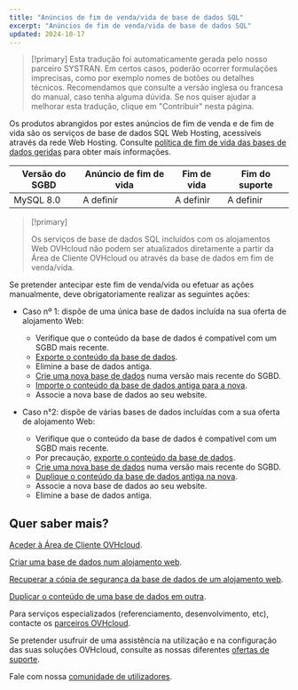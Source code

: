 ```yaml
---
title: "Anúncios de fim de venda/vida de base de dados SQL"
excerpt: "Anúncios de fim de venda/vida de base de dados SQL"
updated: 2024-10-17
---
```


> [!primary]
> Esta tradução foi automaticamente gerada pelo nosso parceiro SYSTRAN. Em certos casos, poderão ocorrer formulações imprecisas, como por exemplo nomes de botões ou detalhes técnicos. Recomendamos que consulte a versão inglesa ou francesa do manual, caso tenha alguma dúvida. Se nos quiser ajudar a melhorar esta tradução, clique em "Contribuir" nesta página.
>

Os produtos abrangidos por estes anúncios de fim de venda e de fim de vida são os serviços de base de dados SQL Web Hosting, acessíveis através da rede Web Hosting. Consulte [política de fim de vida das bases de dados geridas](/pages/web_cloud/web_cloud_databases/eol-policy) para obter mais informações.

|Versão do SGBD|Anúncio de fim de vida|Fim de vida|Fim do suporte|
|---|---|---|---|
|MySQL 8.0|A definir|A definir|A definir|

> [!primary]
>
> Os serviços de base de dados SQL incluídos com os alojamentos Web OVHcloud não podem ser atualizados diretamente a partir da Área de Cliente OVHcloud ou através da base de dados em fim de venda/vida.
>

Se pretender antecipar este fim de venda/vida ou efetuar as ações manualmente, deve obrigatoriamente realizar as seguintes ações:

- Caso nº 1: dispõe de uma única base de dados incluída na sua oferta de alojamento Web:
    - Verifique que o conteúdo da base de dados é compatível com um SGBD mais recente.
    - [Exporte o conteúdo da base de dados](/pages/web_cloud/web_hosting/sql_database_export).
    - Elimine a base de dados antiga.
    - [Crie uma nova base de dados](/pages/web_cloud/web_hosting/sql_create_database) numa versão mais recente do SGBD.
    - [Importe o conteúdo da base de dados antiga para a nova](/pages/web_cloud/web_hosting/sql_importing_mysql_database).
    - Associe a nova base de dados ao seu website.

- Caso n°2: dispõe de várias bases de dados incluídas com a sua oferta de alojamento Web:
    - Verifique que o conteúdo da base de dados é compatível com um SGBD mais recente.
    - Por precaução, [exporte o conteúdo da base de dados](/pages/web_cloud/web_hosting/sql_database_export).
    - [Crie uma nova base de dados](/pages/web_cloud/web_hosting/sql_create_database) numa versão mais recente do SGBD.
    - [Duplique o conteúdo da base de dados antiga na nova](/pages/web_cloud/web_hosting/copy_database).
    - Associe a nova base de dados ao seu website.
    - Elimine a base de dados antiga.

## Quer saber mais?

[Aceder à Área de Cliente OVHcloud](/pages/account_and_service_management/account_information/ovhcloud-account-login).

[Criar uma base de dados num alojamento web](/pages/web_cloud/web_hosting/sql_create_database).

[Recuperar a cópia de segurança da base de dados de um alojamento web](/pages/web_cloud/web_hosting/sql_database_export).

[Duplicar o conteúdo de uma base de dados em outra](/pages/web_cloud/web_hosting/copy_database).

Para serviços especializados (referenciamento, desenvolvimento, etc), contacte os [parceiros OVHcloud](/links/partner).

Se pretender usufruir de uma assistência na utilização e na configuração das suas soluções OVHcloud, consulte as nossas diferentes [ofertas de suporte](/links/support).

Fale com nossa [comunidade de utilizadores](/links/community).
